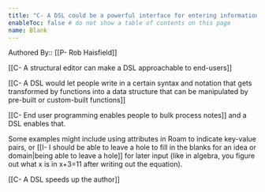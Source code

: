 ```yaml
---
title: "C- A DSL could be a powerful interface for entering information into a discourse graph"
enableToc: false # do not show a table of contents on this page
name: Blank
---
```

Authored By:: [[P- Rob Haisfield]]

[[C- A structural editor can make a DSL approachable to end-users]]

[[C- A DSL would let people write in a certain syntax and notation that gets transformed by functions into a data structure that can be manipulated by pre-built or custom-built functions]]

[[C- End user programming enables people to bulk process notes]] and a DSL enables that.

Some examples might include using attributes in Roam to indicate key-value pairs, or [[I- I should be able to leave a hole to fill in the blanks for an idea or domain|being able to leave a hole]] for later input (like in algebra, you figure out what x is in x+3=11 after writing out the equation).

[[C- A DSL speeds up the author]]